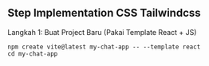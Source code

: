 ## Step Implementation CSS Tailwindcss

Langkah 1: Buat Project Baru (Pakai Template React + JS)

```
npm create vite@latest my-chat-app -- --template react
cd my-chat-app
```
